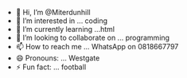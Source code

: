 - 👋 Hi, I’m @Miterdunhill
- 👀 I’m interested in ... coding 
- 🌱 I’m currently learning ...html
- 💞️ I’m looking to collaborate on ... programming 
- 📫 How to reach me ... WhatsApp on 0818667797
- 😄 Pronouns: ... Westgate 
- ⚡ Fun fact: ... football 

<!---
Miterdunhill/Miterdunhill is a ✨ special ✨ repository because its `README.md` (this file) appears on your GitHub profile.
You can click the Preview link to take a look at your changes.
--->
